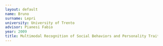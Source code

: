 ```yaml
---
layout: default 
name: Bruno
surname: Lepri
university: University of Trento
advisor: Pianesi Fabio
year: 2009
title: Multimodal Recognition of Social Behaviors and Personality Traits in small group interaction
---
```

